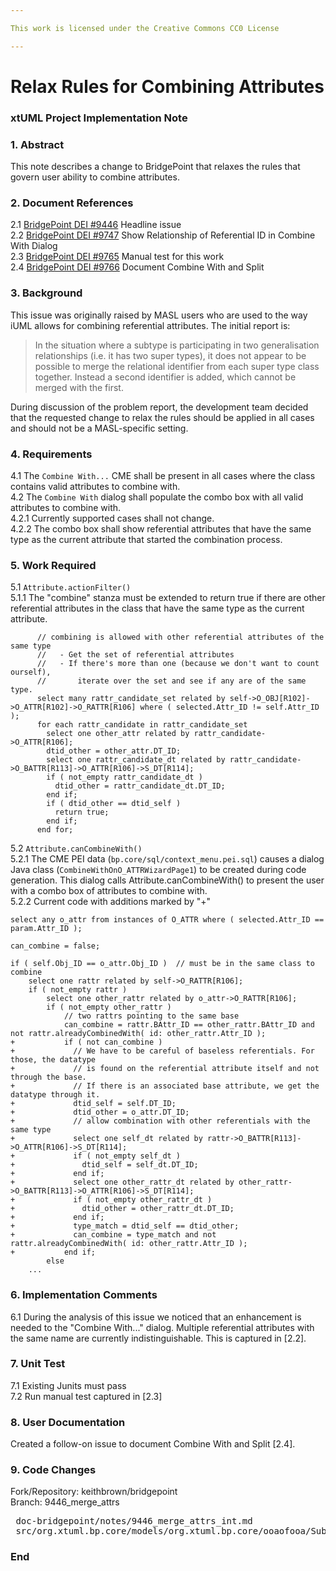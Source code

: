 ```yaml
---

This work is licensed under the Creative Commons CC0 License

---
```


# Relax Rules for Combining Attributes 
### xtUML Project Implementation Note


### 1. Abstract

This note describes a change to BridgePoint that relaxes the rules
that govern user ability to combine attributes.

### 2. Document References

<a id="2.1"></a>2.1 [BridgePoint DEI #9446](https://support.onefact.net/issues/9446) Headline issue    
<a id="2.2"></a>2.2 [BridgePoint DEI #9747](https://support.onefact.net/issues/9747) Show Relationship of Referential ID in Combine With Dialog   
<a id="2.3"></a>2.3 [BridgePoint DEI #9765](https://support.onefact.net/issues/9765) Manual test for this work     
<a id="2.4"></a>2.4 [BridgePoint DEI #9766](https://support.onefact.net/issues/9766) Document Combine With and Split  

### 3. Background

This issue was originally raised by MASL users who are used to the way iUML allows
for combining referential attributes.  The initial report is:

> In the situation where a subtype is participating in two generalisation 
> relationships (i.e. it has two super types), it does not appear to be 
> possible to merge the relational identifier from each super type class 
> together. Instead a second identifier is added, which cannot be merged 
> with the first.

During discussion of the problem report, the development team decided that
the requested change to relax the rules should be applied in all cases and
should not be a MASL-specific setting.  

### 4. Requirements

4.1  The ```Combine With...``` CME shall be present in all cases where the class
  contains valid attributes to combine with.  
4.2  The ```Combine With``` dialog shall populate the combo box with all valid
  attributes to combine with.  
4.2.1  Currently supported cases shall not change.  
4.2.2  The combo box shall show referential attributes that have the same 
  type as the current attribute that started the combination process.  

### 5. Work Required

5.1 ```Attribute.actionFilter()```   
5.1.1  The "combine" stanza must be extended to return true if there are other
  referential attributes in the class that have the same type as the current 
  attribute.  
```
      // combining is allowed with other referential attributes of the same type
      //   - Get the set of referential attributes
      //   - If there's more than one (because we don't want to count ourself),
      //       iterate over the set and see if any are of the same type.
      select many rattr_candidate_set related by self->O_OBJ[R102]->O_ATTR[R102]->O_RATTR[R106] where ( selected.Attr_ID != self.Attr_ID );
      for each rattr_candidate in rattr_candidate_set          
        select one other_attr related by rattr_candidate->O_ATTR[R106];
        dtid_other = other_attr.DT_ID;
        select one rattr_candidate_dt related by rattr_candidate->O_BATTR[R113]->O_ATTR[R106]->S_DT[R114];
        if ( not_empty rattr_candidate_dt )
          dtid_other = rattr_candidate_dt.DT_ID;
        end if;
        if ( dtid_other == dtid_self )
          return true;
        end if;
      end for;
```

5.2 ```Attribute.canCombineWith()```   
5.2.1  The CME PEI data (```bp.core/sql/context_menu.pei.sql```) causes a dialog 
  Java class (```CombineWithOnO_ATTRWizardPage1```) to be created during code 
  generation.  This dialog calls Attribute.canCombineWith() to present the user
  with a combo box of attributes to combine with.  
5.2.2  Current code with additions marked by "+"

```
select any o_attr from instances of O_ATTR where ( selected.Attr_ID == param.Attr_ID );

can_combine = false;

if ( self.Obj_ID == o_attr.Obj_ID )  // must be in the same class to combine
    select one rattr related by self->O_RATTR[R106];
    if ( not_empty rattr )
        select one other_rattr related by o_attr->O_RATTR[R106];
        if ( not_empty other_rattr )
            // two rattrs pointing to the same base
            can_combine = rattr.BAttr_ID == other_rattr.BAttr_ID and not rattr.alreadyCombinedWith( id: other_rattr.Attr_ID );
+           if ( not can_combine )
+             // We have to be careful of baseless referentials. For those, the datatype
+             // is found on the referential attribute itself and not through the base.
+             // If there is an associated base attribute, we get the datatype through it.
+             dtid_self = self.DT_ID;
+             dtid_other = o_attr.DT_ID;
+             // allow combination with other referentials with the same type
+             select one self_dt related by rattr->O_BATTR[R113]->O_ATTR[R106]->S_DT[R114];
+             if ( not_empty self_dt )
+               dtid_self = self_dt.DT_ID;
+             end if;
+             select one other_rattr_dt related by other_rattr->O_BATTR[R113]->O_ATTR[R106]->S_DT[R114];
+             if ( not_empty other_rattr_dt )
+               dtid_other = other_rattr_dt.DT_ID;
+             end if;
+             type_match = dtid_self == dtid_other;
+             can_combine = type_match and not rattr.alreadyCombinedWith( id: other_rattr.Attr_ID );
+           end if;             
        else
    ...
``` 

### 6. Implementation Comments

6.1  During the analysis of this issue we noticed that an enhancement is needed to
  the "Combine With..." dialog.  Multiple referential attributes with the same name
  are currently indistinguishable.  This is captured in [2.2].  

### 7. Unit Test

7.1  Existing Junits must pass  
7.2  Run manual test captured in [2.3]  

### 8. User Documentation

Created a follow-on issue to document Combine With and Split [2.4].  

### 9. Code Changes

Fork/Repository: keithbrown/bridgepoint  
Branch: 9446_merge_attrs  

<pre>
 doc-bridgepoint/notes/9446_merge_attrs_int.md                                                                      | 139 ++++++++++++++++++++++++++++++++++++++++++++++++++++++++++
 src/org.xtuml.bp.core/models/org.xtuml.bp.core/ooaofooa/Subsystem/Attribute/Attribute.xtuml                        |  98 +++++++++++++++++++++++++++++------------
</pre>

### End

